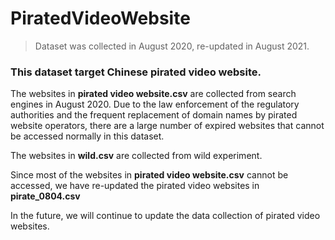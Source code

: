 # PiratedVideoWebsite
> Dataset was collected in August 2020, re-updated in August 2021.
### This dataset target Chinese pirated video website.

The websites in **pirated video website.csv** are collected from search engines in August 2020. Due to the law enforcement of the regulatory authorities and the frequent replacement of domain names by pirated website operators, there are a large number of expired websites that cannot be accessed normally in this dataset.

The websites in **wild.csv** are collected from wild experiment.

Since most of the websites in **pirated video website.csv** cannot be accessed, we have re-updated the pirated video websites in **pirate_0804.csv** 

In the future, we will continue to update the data collection of pirated video websites.
